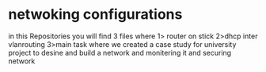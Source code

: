 # netwoking configurations 



in this Repositories   you will find 3 files where 1> router on stick 
                                                   2>dhcp inter vlanrouting 
                                                   3>main task where we created a case study for university project to desine and build a network and monitering it and securing network

